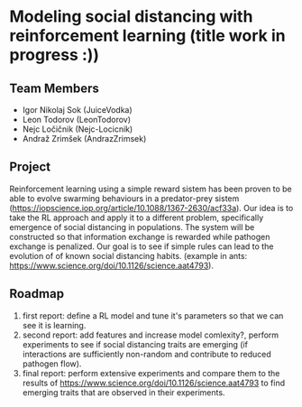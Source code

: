 # Modeling social distancing with reinforcement learning (title work in progress :))

## Team Members
- Igor Nikolaj Sok (JuiceVodka)
- Leon Todorov (LeonTodorov)
- Nejc Ločičnik (Nejc-Locicnik)
- Andraž Zrimšek (AndrazZrimsek)

## Project
Reinforcement learning using a simple reward sistem has been proven to be able to evolve swarming behaviours in a predator-prey sistem (https://iopscience.iop.org/article/10.1088/1367-2630/acf33a). 
Our idea is to take the RL approach and apply it to a different problem, specifically emergence of social distancing in populations. The system will be constructed so that information exchange is 
rewarded while pathogen exchange is penalized. Our goal is to see if simple rules can lead to the evolution of of known social distancing habits. (example in ants: https://www.science.org/doi/10.1126/science.aat4793).

## Roadmap
1. first report: define a RL model and tune it's parameters so that we can see it is learning.
2. second report: add features and increase model comlexity?, perform experiments to see if social distancing traits are emerging (if interactions are sufficiently non-random and contribute to reduced pathogen flow).
3. final report: perform extensive experiments and compare them to the results of https://www.science.org/doi/10.1126/science.aat4793 to find emerging traits that are observed in their experiments.
